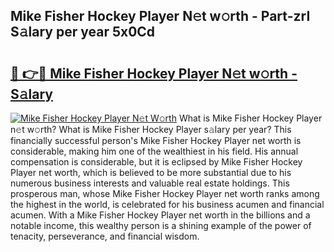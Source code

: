 ## Mike Fisher Hockey Player N𝚎t w𝚘rth - Part-zrI S𝚊lary per year 5x0Cd

# <h2><a href="http://gc3htl.nevu.top/?p=Mike+Fisher+Hockey+Player">🔗 👉🔴 Mike Fisher Hockey Player N𝚎t w𝚘rth - S𝚊lary</a></h2>

[![Mike Fisher Hockey Player N𝚎t W𝚘rth](https://i.imgur.com/Oavwk0R.jpeg)](http://gc3htl.nevu.top/?p=Mike+Fisher+Hockey+Player)
What is Mike Fisher Hockey Player n𝚎t w𝚘rth? What is Mike Fisher Hockey Player s𝚊lary per year?
This financially successful person's Mike Fisher Hockey Player net worth is considerable, making him one of the wealthiest in his field. His annual compensation is considerable, but it is eclipsed by Mike Fisher Hockey Player net worth, which is believed to be more substantial due to his numerous business interests and valuable real estate holdings. This prosperous man, whose Mike Fisher Hockey Player net worth ranks among the highest in the world, is celebrated for his business acumen and financial acumen. With a Mike Fisher Hockey Player net worth in the billions and a notable income, this wealthy person is a shining example of the power of tenacity, perseverance, and financial wisdom.
